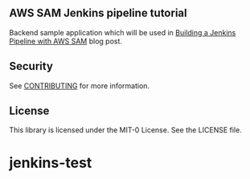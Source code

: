 ## AWS SAM Jenkins pipeline tutorial

Backend sample application which will be used in [Building a Jenkins Pipeline with AWS SAM](https://aws.amazon.com/blogs/compute/building-a-jenkins-pipeline-with-aws-sam/) blog post.

## Security

See [CONTRIBUTING](CONTRIBUTING.md#security-issue-notifications) for more information.

## License

This library is licensed under the MIT-0 License. See the LICENSE file.

# jenkins-test 
